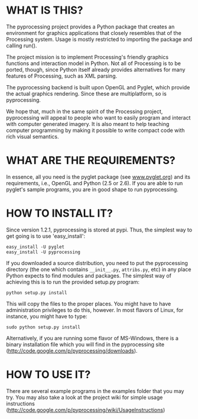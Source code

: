 # WHAT IS THIS? #

The pyprocessing project provides a Python package that creates an environment
for graphics applications that closely resembles that of the Processing system.
Usage is mostly restricted to importing the package and calling run().

The project mission is to implement Processing's friendly graphics functions and
interaction model in Python. Not all of Processing is to be ported, though,
since Python itself already provides alternatives for many features of
Processing, such as XML parsing.

The pyprocessing backend is built upon OpenGL and Pyglet, which provide the
actual graphics rendering. Since these are multiplatform, so is pyprocessing.

We hope that, much in the same spirit of the Processing project, pyprocessing
will appeal to people who want to easily program and interact with computer
generated imagery. It is also meant to help teaching computer programming by
making it possible to write compact code with rich visual semantics.

# WHAT ARE THE REQUIREMENTS? #

In essence, all you need is the pyglet package (see www.pyglet.org) and its
requirements, i.e., OpenGL and Python (2.5 or 2.6). If you are able to run
pyglet's sample programs, you are in good shape to run pyprocessing.

# HOW TO INSTALL IT? #

Since version 1.2.1, pyprocessing is stored at pypi. Thus, the simplest way
to get going is to use 'easy\_install':

```
easy_install -U pyglet
easy_install -U pyprocessing
```

If you downloaded a source distribution, you need to put
the pyprocessing directory (the one which contains `__init__.py`, `attribs.py`,
etc) in any place Python expects to find modules and packages. The simplest
way of achieving this is to run the provided setup.py program:

```
python setup.py install
```

This will copy the files to the proper places. You might have to have
administration privileges to do this, however. In most flavors of Linux, for
instance, you might have to type:

```
sudo python setup.py install
```

Alternatively, if you are running some flavor of MS-Windows, there is a binary
installation file which you will find in the pyprocessing site
(http://code.google.com/p/pyprocessing/downloads).

# HOW TO USE IT? #

There are several example programs in the examples folder that you may try.
You may also take a look at the project wiki for simple usage instructions
(http://code.google.com/p/pyprocessing/wiki/UsageInstructions)